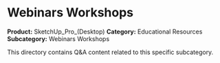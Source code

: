 # Webinars Workshops

**Product:** SketchUp_Pro_(Desktop)
**Category:** Educational Resources
**Subcategory:** Webinars Workshops

This directory contains Q&A content related to this specific subcategory.
